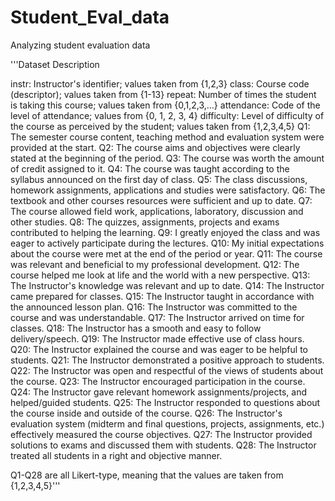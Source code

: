 # Student_Eval_data
Analyzing student evaluation data

'''Dataset Description

instr: Instructor's identifier; values taken from {1,2,3}
class: Course code (descriptor); values taken from {1-13}
repeat: Number of times the student is taking this course; values taken from {0,1,2,3,...}
attendance: Code of the level of attendance; values from {0, 1, 2, 3, 4}
difficulty: Level of difficulty of the course as perceived by the student; values taken from {1,2,3,4,5}
Q1: The semester course content, teaching method and evaluation system were provided at the start.
Q2: The course aims and objectives were clearly stated at the beginning of the period.
Q3: The course was worth the amount of credit assigned to it.
Q4: The course was taught according to the syllabus announced on the first day of class.
Q5: The class discussions, homework assignments, applications and studies were satisfactory.
Q6: The textbook and other courses resources were sufficient and up to date.
Q7: The course allowed field work, applications, laboratory, discussion and other studies.
Q8: The quizzes, assignments, projects and exams contributed to helping the learning.
Q9: I greatly enjoyed the class and was eager to actively participate during the lectures.
Q10: My initial expectations about the course were met at the end of the period or year.
Q11: The course was relevant and beneficial to my professional development.
Q12: The course helped me look at life and the world with a new perspective.
Q13: The Instructor's knowledge was relevant and up to date.
Q14: The Instructor came prepared for classes.
Q15: The Instructor taught in accordance with the announced lesson plan.
Q16: The Instructor was committed to the course and was understandable.
Q17: The Instructor arrived on time for classes.
Q18: The Instructor has a smooth and easy to follow delivery/speech.
Q19: The Instructor made effective use of class hours.
Q20: The Instructor explained the course and was eager to be helpful to students.
Q21: The Instructor demonstrated a positive approach to students.
Q22: The Instructor was open and respectful of the views of students about the course.
Q23: The Instructor encouraged participation in the course.
Q24: The Instructor gave relevant homework assignments/projects, and helped/guided students.
Q25: The Instructor responded to questions about the course inside and outside of the course.
Q26: The Instructor's evaluation system (midterm and final questions, projects, assignments, etc.) effectively measured the course objectives.
Q27: The Instructor provided solutions to exams and discussed them with students.
Q28: The Instructor treated all students in a right and objective manner.

Q1-Q28 are all Likert-type, meaning that the values are taken from {1,2,3,4,5}'''
